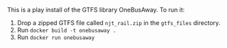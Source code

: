 This is a play install of the GTFS library OneBusAway.  To run it:

1. Drop a zipped GTFS file called `njt_rail.zip` in the `gtfs_files` directory.
2. Run `docker build -t onebusaway .`
3. Run `docker run onebusaway`
